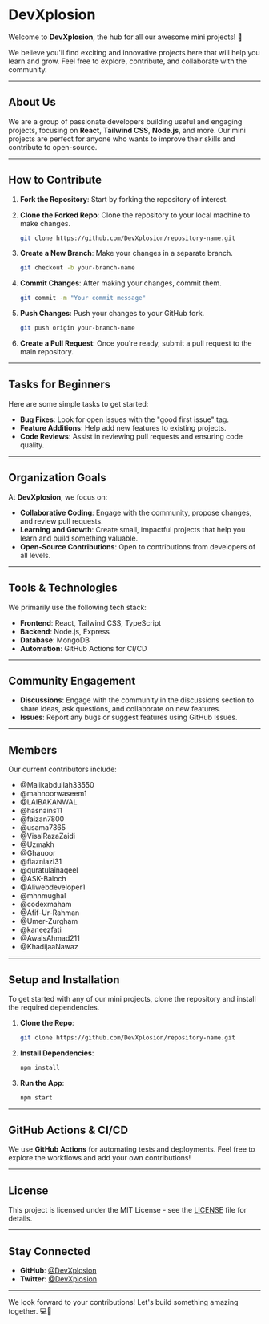 
# DevXplosion

Welcome to **DevXplosion**, the hub for all our awesome mini projects! 🚀

We believe you'll find exciting and innovative projects here that will help you learn and grow. Feel free to explore, contribute, and collaborate with the community.

---

## About Us
We are a group of passionate developers building useful and engaging projects, focusing on **React**, **Tailwind CSS**, **Node.js**, and more. Our mini projects are perfect for anyone who wants to improve their skills and contribute to open-source.

---

## How to Contribute
1. **Fork the Repository**: Start by forking the repository of interest.

2. **Clone the Forked Repo**: Clone the repository to your local machine to make changes.
   ```bash
   git clone https://github.com/DevXplosion/repository-name.git
   ```
3. **Create a New Branch**: Make your changes in a separate branch.
   ```bash
   git checkout -b your-branch-name
   ```
4. **Commit Changes**: After making your changes, commit them.
   ```bash
   git commit -m "Your commit message"
   ```
5. **Push Changes**: Push your changes to your GitHub fork.
   ```bash
   git push origin your-branch-name
   ```
6. **Create a Pull Request**: Once you're ready, submit a pull request to the main repository.

---

## Tasks for Beginners

Here are some simple tasks to get started:
- **Bug Fixes**: Look for open issues with the "good first issue" tag.
- **Feature Additions**: Help add new features to existing projects.
- **Code Reviews**: Assist in reviewing pull requests and ensuring code quality.

---

## Organization Goals

At **DevXplosion**, we focus on:
- **Collaborative Coding**: Engage with the community, propose changes, and review pull requests.
- **Learning and Growth**: Create small, impactful projects that help you learn and build something valuable.
- **Open-Source Contributions**: Open to contributions from developers of all levels.

---

## Tools & Technologies
We primarily use the following tech stack:
- **Frontend**: React, Tailwind CSS, TypeScript
- **Backend**: Node.js, Express
- **Database**: MongoDB
- **Automation**: GitHub Actions for CI/CD

---

## Community Engagement

- **Discussions**: Engage with the community in the discussions section to share ideas, ask questions, and collaborate on new features.
- **Issues**: Report any bugs or suggest features using GitHub Issues.

---

## Members
Our current contributors include:
- @Malikabdullah33550
- @mahnoorwaseem1
- @LAIBAKANWAL
- @hasnains11
- @faizan7800
- @usama7365
- @VisalRazaZaidi
- @Uzmakh
- @Ghauoor
- @fiazniazi31
- @quratulainaqeel
- @ASK-Baloch
- @Aliwebdeveloper1
- @mhnmughal
- @codexmaham
- @Afif-Ur-Rahman
- @Umer-Zurgham
- @kaneezfati
- @AwaisAhmad211
- @KhadijaaNawaz

---

## Setup and Installation

To get started with any of our mini projects, clone the repository and install the required dependencies.

1. **Clone the Repo**:
   ```bash
   git clone https://github.com/DevXplosion/repository-name.git
   ```
2. **Install Dependencies**:
   ```bash
   npm install
   ```
3. **Run the App**:
   ```bash
   npm start
   ```

---

## GitHub Actions & CI/CD

We use **GitHub Actions** for automating tests and deployments. Feel free to explore the workflows and add your own contributions!

---

## License

This project is licensed under the MIT License - see the [LICENSE](LICENSE) file for details.

---

## Stay Connected

- **GitHub**: [@DevXplosion](https://github.com/DevXplosion)
- **Twitter**: [@DevXplosion](https://twitter.com/DevXplosion)

---

We look forward to your contributions! Let's build something amazing together. 💻🚀
